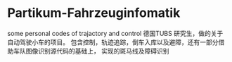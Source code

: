 # Partikum-Fahrzeuginfomatik
some personal codes of trajactory and control
德国TUBS 研究生，做的关于自动驾驶小车的项目。
包含控制，轨迹追踪，倒车入库以及避障，还有一部分借助车队图像识别源代码的基础上，
实现的斑马线及障碍识别
